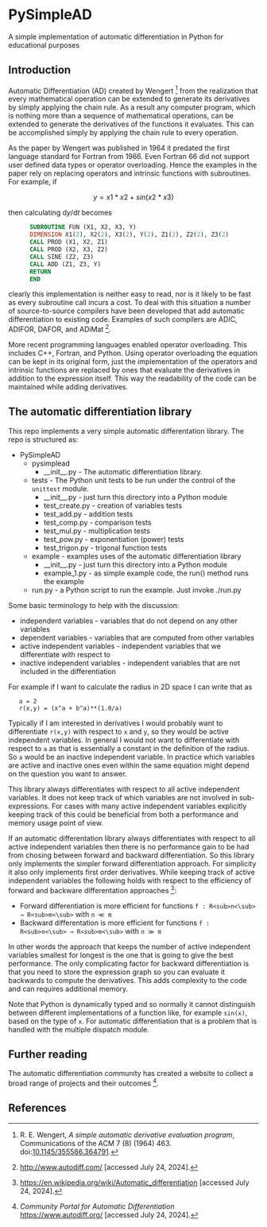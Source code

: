 # PySimpleAD
A simple implementation of automatic differentiation in Python for educational purposes

## Introduction
Automatic Differentiation (AD) created by Wengert [^1] from the realization that every mathematical
operation can be extended to generate its derivatives by simply applying the chain rule. As
a result any computer program, which is nothing more than a sequence of mathematical 
operations, can be extended to generate the derivatives of the functions it evaluates. 
This can be accomplished simply by applying the chain rule to every operation. 

As the paper by Wengert was published in 1964 it predated the first language standard
for Fortran from 1966. Even Fortran 66 did not support user defined data types or
operator overloading. Hence the examples in the paper rely on replacing operators and
intrinsic functions with subroutines. For example, if 
```math
     y = x1*x2+sin(x2*x3)
```
then calculating d<i>y</i>/d<i>t</i> becomes
```fortran
      SUBROUTINE FUN (X1, X2, X3, Y)
      DIMENSION X1(2), X2(2), X3(2), Y(2), Z1(2), Z2(2), Z3(2)
      CALL PROD (X1, X2, Z1)
      CALL PROD (X2, X3, Z2)
      CALL SINE (Z2, Z3)
      CALL ADD (Z1, Z3, Y)
      RETURN
      END 
```
clearly this implementation is neither easy to read, nor is it likely to be fast as every
subroutine call incurs a cost. To deal with this situation a number of source-to-source 
compilers have been developed that add automatic differentiation to existing code.
Examples of such compilers are ADIC, ADIFOR, DAFOR, and ADiMat [^2].

More recent programming languages enabled operator overloading. This includes C++, Fortran,
and Python. Using operator overloading the equation can be kept in its original form, just
the implementation of the operators and intrinsic functions are replaced by ones that
evaluate the derivatives in addition to the expression itself. This way the readability of 
the code can be maintained while adding derivatives. 

## The automatic differentiation library

This repo implements a very simple automatic differentation library. The repo is 
structured as:

- PySimpleAD
  - pysimplead
    - \_\_init\_\_.py  - The automatic differentiation library. 
  - tests - The Python unit tests to be run under the control of the `unittest` module.
    - \_\_init\_\_.py  - just turn this directory into a Python module
    - test\_create.py  - creation of variables tests
    - test\_add.py     - addition tests
    - test\_comp.py    - comparison tests
    - test\_mul.py     - multiplication tests
    - test\_pow.py     - exponentiation (power) tests
    - test\_trigon.py  - trigonal function tests
  - example - examples uses of the automatic differentiation library
    - \_\_init\_\_.py  - just turn this directory into a Python module
    - example\_1.py    - as simple example code, the run() method runs the example
  - run.py - a Python script to run the example. Just invoke ./run.py

Some basic terminology to help with the discussion:

- independent variables - variables that do not depend on any other variables
- dependent variables - variables that are computed from other variables
- active independent variables - independent variables that we differentiate with respect to
- inactive independent variables - independent variables that are not included in the differentiation

For example if I want to calculate the radius in 2D space I can write that as
```
   a = 2
   r(x,y) = (x^a + b^a)**(1.0/a)
```
Typically if I am interested in derivatives I would probably want to differentiate `r(x,y)`
with respect to `x` and `y`, so they would be active independent variables. In general
I would not want to differentiate with respect to `a` as that is essentially a constant
in the definition of the radius. So `a` would be an inactive independent variable. In
practice which variables are active and inactive ones even within the same equation might
depend on the question you want to answer.

This library always differentiates with respect to all active independent variables. It
does not keep track of which variables are not involved in sub-expressions. For cases
with many active independent variables explicitly keeping track of this could be beneficial
from both a performance and memory usage point of view. 

If an automatic differentation library always differentiates with respect to all active
independent variables then there is no performance gain to be had from chosing between
forward and backward differentiation. So this library only implements the simpler forward
differentiation approach. For simplicity it also only implements first order derivatives.
While keeping track of active independent variables the following holds with respect to the
efficiency of forward and backware differentation approaches [^3]:

- Forward differentiation is more efficient for functions `f : R<sub>n<\sub> → R<sub>m<\sub>` with `n ≪ m`
- Backward differentation is more efficient for functions `f : R<sub>n<\sub> → R<sub>m<\sub>` with `n ≫ m`

In other words the approach that keeps the number of active independent variables smallest
for longest is the one that is going to give the best performance. The only complicating 
factor for backward differentiation is that you need to store the expression graph so you
can evaluate it backwards to compute the derivatives. This adds complexity to the code and
can requires additional memory.

Note that Python is dynamically typed and so normally it cannot distinguish between
different implementations of a function like, for example `sin(x)`, based on the type
of `x`. For automatic differentiation that is a problem that is handled with the
multiple dispatch module.

## Further reading

The automatic differentiation community has created a website to collect a broad range
of projects and their outcomes [^4].

## References

[^1]: R. E. Wengert, _A simple automatic derivative evaluation program_, 
      Communications of the ACM 7 (8) (1964) 463.
      doi:<a href="http://dx.doi.org/10.1145/355586.364791">10.1145/355586.364791</a>.

[^2]: <a href="http://www.autodiff.com/">http://www.autodiff.com/</a> [accessed July 24, 2024].

[^3]: <a href="https://en.wikipedia.org/wiki/Automatic_differentiation">https://en.wikipedia.org/wiki/Automatic_differentiation</a> [accessed July 24, 2024].

[^4]: _Community Portal for Automatic Differentiation_ <a href="https://www.autodiff.org/">https://www.autodiff.org/</a> [accessed July 24, 2024].
